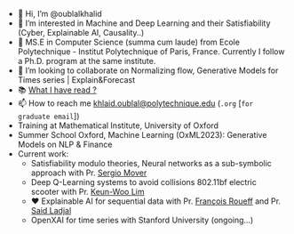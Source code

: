 - 👋 Hi, I’m @oublalkhalid
- 👀 I’m interested in Machine and Deep Learning and their Satisfiability (Cyber, Explainable AI, Causality..) 
- 🥇 MS.E in Computer Science (summa cum laude) from Ecole Polytechnique - Institut Polytechnique of Paris, France. Currently I follow a Ph.D. program at the same institute.
- 💞️ I’m looking to collaborate on Normalizing flow, Generative Models for Times series | Explain&Forecast
- 📚 [What I have read ?](https://github.com/oublalkhalid/What-I-have-read) 
- 📫 How to reach me khlaid.oublal@polytechnique.edu (`.org` [```for graduate email```])
- Training at Mathematical Institute, University of Oxford
- Summer School Oxford, Machine Learning (OxML2023): Generative Models on NLP & Finance  
- Current work:
  - Satisfiability modulo theories, Neural networks as a sub-symbolic approach with Pr. [Sergio Mover](https://www.sergiomover.eu/)
  - Deep Q-Learning systems to avoid collisions 802.11bf electric scooter with Pr. [Keun-Woo Lim](https://scholar.google.co.kr/citations?user=CZ3DCn4AAAAJ&hl=ko)
  - ❤️ Explainable AI for sequential data with Pr. [François Roueff](https://scholar.google.fr/citations?user=zhJZ1iwAAAAJ&hl=fr) and Pr. [Said Ladjal](#)
  - OpenXAI for time series with Stanford University (ongoing...)
